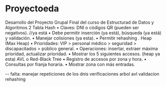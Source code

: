 # Proyectoeda
Desarrollo del Proyecto Grupal Final del curso de Estructurad de Datos y Algoritmos 2
Tabla Hash
•	Claves: DNI o códigos QR (pueden ser negativos). //ya está
•	Debe permitir inserción (ya está), 
búsqueda (ya está) y 
validación.
•	Manejar colisiones (ya esta).
•	Permitir rehashing .
Heap (Max Heap)
•	Prioridades: VIP > personal médico > seguridad > discapacitados > público general.
•	Operaciones: insertar, extraer máxima prioridad, actualizar prioridad.
•	Mostrar los 5 siguientes accesos. (heap ya esta)
AVL o Red-Black Tree
•	Registro de accesos por zona y hora.
•	Consultas por franja horaria.
•	Mostrar zona con más entradas.


-- falta:
manejar repeticiones de los dnis
verificaciones 
arbol avl
validacion
rehashing


